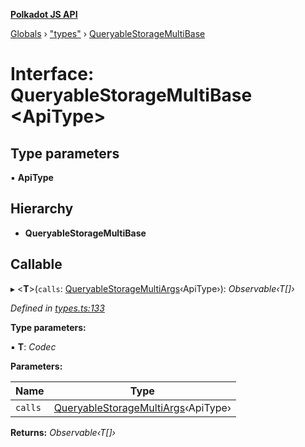 **[Polkadot JS API](../README.md)**

[Globals](../globals.md) › [&quot;types&quot;](../modules/_types_.md) › [QueryableStorageMultiBase](_types_.queryablestoragemultibase.md)

# Interface: QueryableStorageMultiBase <**ApiType**>

## Type parameters

▪ **ApiType**

## Hierarchy

* **QueryableStorageMultiBase**

## Callable

▸ <**T**>(`calls`: [QueryableStorageMultiArgs](../modules/_types_.md#queryablestoragemultiargs)‹ApiType›): *Observable‹T[]›*

*Defined in [types.ts:133](https://github.com/polkadot-js/api/blob/564964a/packages/api/src/types.ts#L133)*

**Type parameters:**

▪ **T**: *Codec*

**Parameters:**

Name | Type |
------ | ------ |
`calls` | [QueryableStorageMultiArgs](../modules/_types_.md#queryablestoragemultiargs)‹ApiType› |

**Returns:** *Observable‹T[]›*